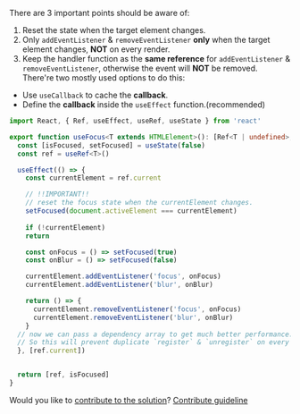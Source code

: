 There are 3 important points should be aware of:
1. Reset the state when the target element changes.
2. Only `addEventListener` & `removeEventListener` **only** when the target element changes, **NOT** on every render.
3. Keep the handler function as the **same reference** for `addEventListener` & `removeEventListener`, otherwise the event will **NOT** be removed. There're two mostly used options to do this:
  - Use `useCallback` to cache the **callback**.
  - Define the **callback** inside the `useEffect` function.(recommended)

```ts
import React, { Ref, useEffect, useRef, useState } from 'react'

export function useFocus<T extends HTMLElement>(): [Ref<T | undefined>, boolean] {
  const [isFocused, setFocused] = useState(false)
  const ref = useRef<T>()

  useEffect(() => {
    const currentElement = ref.current

    // !!IMPORTANT!! 
    // reset the focus state when the currentElement changes.
    setFocused(document.activeElement === currentElement)
  
    if (!currentElement)
    return

    const onFocus = () => setFocused(true)
    const onBlur = () => setFocused(false)

    currentElement.addEventListener('focus', onFocus)
    currentElement.addEventListener('blur', onBlur)

    return () => {
      currentElement.removeEventListener('focus', onFocus)
      currentElement.removeEventListener('blur', onBlur)
    }
  // now we can pass a dependency array to get much better performance.
  // So this will prevent duplicate `register` & `unregister` on every render. (which is widely appeared at the discuss)
  }, [ref.current])


  return [ref, isFocused]
}
```

Would you like to [contribute to the solution](https://github.com/BFEdev/BFE.dev-solutions/blob/main/react/usefocus_en.md)? [Contribute guideline](https://github.com/BFEdev/BFE.dev-solutions#how-to-contribute)
